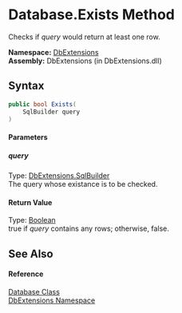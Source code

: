 Database.Exists Method
======================
Checks if *query* would return at least one row.

**Namespace:** [DbExtensions][1]  
**Assembly:** DbExtensions (in DbExtensions.dll)

Syntax
------

```csharp
public bool Exists(
	SqlBuilder query
)
```

#### Parameters

##### *query*
Type: [DbExtensions.SqlBuilder][2]  
The query whose existance is to be checked.

#### Return Value
Type: [Boolean][3]  
true if *query* contains any rows; otherwise, false.

See Also
--------

#### Reference
[Database Class][4]  
[DbExtensions Namespace][1]  

[1]: ../README.md
[2]: ../SqlBuilder/README.md
[3]: http://msdn.microsoft.com/en-us/library/a28wyd50
[4]: README.md
